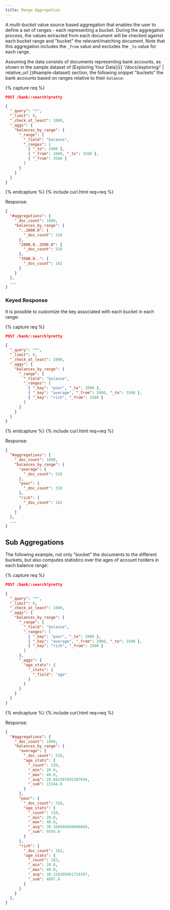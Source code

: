 ```yaml
---
title: Range Aggregation
---
```


A _multi-bucket_ value source based aggregation that enables the user to define
a set of ranges - each representing a bucket. During the aggregation process,
the values extracted from each document will be checked against each bucket
range and "bucket" the relevant/matching document. Note that this aggregation
includes the `_from` value and excludes the `_to` value for each range.

Assuming the data consists of documents representing bank accounts, as shown in
the sample dataset of [Exploring Your Data]({{ '/docs/exploring/' | relative_url }}#sample-dataset)
section, the following snippet "buckets" the bank accounts based on ranges
relative to their `balance`:

{% capture req %}

```json
POST /bank/:search?pretty

{
  "_query": "*",
  "_limit": 0,
  "_check_at_least": 1000,
  "_aggs": {
    "balances_by_range": {
      "_range": {
        "_field": "balance",
        "_ranges": [
          { "_to": 2000 },
          { "_from": 2000, "_to": 3500 },
          { "_from": 3500 }
        ]
      }
    }
  }
}
```
{% endcapture %}
{% include curl.html req=req %}

Response:

```json
{
  "#aggregations": {
    "_doc_count": 1000,
    "balances_by_range": {
      "..2000.0": {
        "_doc_count": 318
      },
      "2000.0..3500.0": {
        "_doc_count": 520
      },
      "3500.0..": {
        "_doc_count": 162
      }
    }
  },
  ...
}
```


### Keyed Response

It is possible to customize the key associated with each bucket in each range:

{% capture req %}

```json
POST /bank/:search?pretty

{
  "_query": "*",
  "_limit": 0,
  "_check_at_least": 1000,
  "_aggs": {
    "balances_by_range": {
      "_range": {
        "_field": "balance",
        "_ranges": [
          { "_key": "poor", "_to": 2000 },
          { "_key": "average", "_from": 2000, "_to": 3500 },
          { "_key": "rich", "_from": 3500 }
        ]
      }
    }
  }
}
```
{% endcapture %}
{% include curl.html req=req %}

Response:

```json
{
  "#aggregations": {
    "_doc_count": 1000,
    "balances_by_range": {
      "average": {
        "_doc_count": 520
      },
      "poor": {
        "_doc_count": 318
      },
      "rich": {
        "_doc_count": 162
      }
    }
  },
  ...
}
```


## Sub Aggregations

The following example, not only "bucket" the documents to the different buckets,
but also computes statistics over the ages of account holders in each balance
range:

{% capture req %}

```json
POST /bank/:search?pretty

{
  "_query": "*",
  "_limit": 0,
  "_check_at_least": 1000,
  "_aggs": {
    "balances_by_range": {
      "_range": {
        "_field": "balance",
        "_ranges": [
          { "_key": "poor", "_to": 2000 },
          { "_key": "average", "_from": 2000, "_to": 3500 },
          { "_key": "rich", "_from": 3500 }
        ]
      },
      "_aggs": {
        "age_stats": {
          "_stats": {
            "_field": "age"
          }
        }
      }
    }
  }
}
```
{% endcapture %}
{% include curl.html req=req %}

Response:

```json
{
  "#aggregations": {
    "_doc_count": 1000,
    "balances_by_range": {
      "average": {
        "_doc_count": 520,
        "age_stats": {
          "_count": 520,
          "_min": 20.0,
          "_max": 40.0,
          "_avg": 29.892307692307694,
          "_sum": 15544.0
        }
      },
      "poor": {
        "_doc_count": 318,
        "age_stats": {
          "_count": 318,
          "_min": 20.0,
          "_max": 40.0,
          "_avg": 30.166666666666669,
          "_sum": 9593.0
        }
      },
      "rich": {
        "_doc_count": 162,
        "age_stats": {
          "_count": 162,
          "_min": 20.0,
          "_max": 40.0,
          "_avg": 30.228395061728397,
          "_sum": 4897.0
        }
      }
    }
  },
}
```
